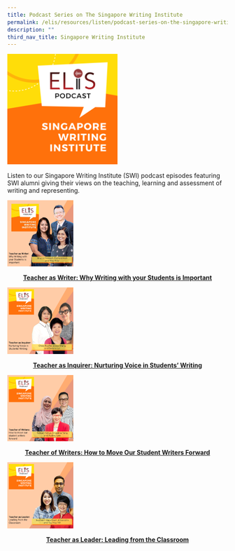 ```yaml
---
title: Podcast Series on The Singapore Writing Institute
permalink: /elis/resources/listen/podcast-series-on-the-singapore-writing-institute/
description: ""
third_nav_title: Singapore Writing Institute
---
```

<img src="/images/final-elis-series-podcast-artwork-2021.png" style="width:50%">
		 
Listen to&nbsp;our Singapore Writing Institute (SWI) podcast episodes featuring SWI alumni giving their views on the teaching, learning and assessment of writing and representing.

<p><a href="https://staging.d1wti0p44mqune.amplifyapp.com/elis/resources/listen/teacher-as-writer-why-writing-with-your-students-is-important/">
<img src="/images/7-september_tla-and-ci-thumbnails-w-title-only-2-imresizer.jpg" style="width:30%">
</a></p><center><a href="https://staging.d1wti0p44mqune.amplifyapp.com/elis/resources/listen/teacher-as-writer-why-writing-with-your-students-is-important/"><b>Teacher as Writer: Why Writing with your Students is Important</b></a></center><a href="https://staging.d1wti0p44mqune.amplifyapp.com/elis/resources/listen/teacher-as-writer-why-writing-with-your-students-is-important/">
</a><p></p>

<p><a href="https://staging.d1wti0p44mqune.amplifyapp.com/elis/resources/listen/teacher-as-inquirer-nurturing-voice-in-students-writing/">
<img src="/images/22.png" style="width:30%">
</a></p><center><a href="https://staging.d1wti0p44mqune.amplifyapp.com/elis/resources/listen/teacher-as-inquirer-nurturing-voice-in-students-writing/"><b>Teacher as Inquirer: Nurturing Voice in Students’ Writing</b></a></center><a href="https://staging.d1wti0p44mqune.amplifyapp.com/elis/resources/listen/teacher-as-inquirer-nurturing-voice-in-students-writing/">
</a><p></p>

<p><a href="https://staging.d1wti0p44mqune.amplifyapp.com/elis/resources/listen/teacher-of-writers-how-to-move-our-student-writers-forward/">
<img src="/images/final-tla-and-swi-ci-and-gm-thumbnails-w-title-only-(1).png" style="width:30%">
</a></p><center><a href="https://staging.d1wti0p44mqune.amplifyapp.com/elis/resources/listen/teacher-of-writers-how-to-move-our-student-writers-forward/"><b>Teacher of Writers: How to Move Our Student Writers Forward</b></a></center><a href="https://staging.d1wti0p44mqune.amplifyapp.com/elis/resources/listen/teacher-of-writers-how-to-move-our-student-writers-forward/">
</a><p></p>

<p><a href="https://staging.d1wti0p44mqune.amplifyapp.com/podcast-series/singapore-writing-institute/teacher-as-leader-leading-from-the-classroom/">
<img src="/images/podcast%20swi%204.png" style="width:30%">

</a></p><center><a href="https://staging.d1wti0p44mqune.amplifyapp.com/podcast-series/singapore-writing-institute/teacher-as-leader-leading-from-the-classroom//"><b>Teacher as Leader: Leading from the Classroom</b></a></center><a href="https://staging.d1wti0p44mqune.amplifyapp.com/podcast-series/singapore-writing-institute/teacher-as-leader-leading-from-the-classroom/">
</a><p></p>
